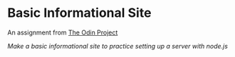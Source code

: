 # Basic Informational Site

An assignment from [The Odin Project](https://www.theodinproject.com/paths/full-stack-javascript/courses/nodejs/lessons/basic-informational-site)

*Make a basic informational site to practice setting up a server with node.js*